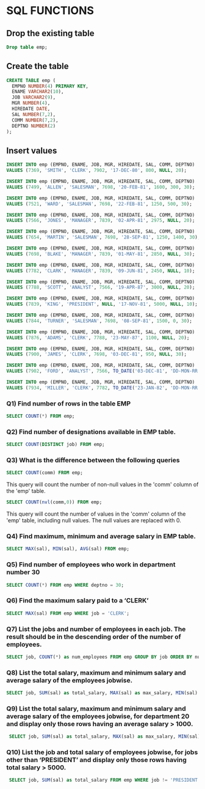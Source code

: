 # SQL FUNCTIONS

## Drop the existing table

``` sql
Drop table emp;
```

## Create the table 

``` sql
CREATE TABLE emp (
  EMPNO NUMBER(4) PRIMARY KEY,
  ENAME VARCHAR2(10),
  JOB VARCHAR2(9),
  MGR NUMBER(4),
  HIREDATE DATE,
  SAL NUMBER(7,2),
  COMM NUMBER(7,2),
  DEPTNO NUMBER(2)
);
```

## Insert values

``` sql
INSERT INTO emp (EMPNO, ENAME, JOB, MGR, HIREDATE, SAL, COMM, DEPTNO)
VALUES (7369, 'SMITH', 'CLERK', 7902, '17-DEC-80', 800, NULL, 20);

INSERT INTO emp (EMPNO, ENAME, JOB, MGR, HIREDATE, SAL, COMM, DEPTNO)
VALUES (7499, 'ALLEN', 'SALESMAN', 7698, '20-FEB-81', 1600, 300, 30);

INSERT INTO emp (EMPNO, ENAME, JOB, MGR, HIREDATE, SAL, COMM, DEPTNO)
VALUES (7521, 'WARD', 'SALESMAN', 7698, '22-FEB-81', 1250, 500, 30);

INSERT INTO emp (EMPNO, ENAME, JOB, MGR, HIREDATE, SAL, COMM, DEPTNO)
VALUES (7566, 'JONES', 'MANAGER', 7839, '02-APR-81', 2975, NULL, 20);

INSERT INTO emp (EMPNO, ENAME, JOB, MGR, HIREDATE, SAL, COMM, DEPTNO)
VALUES (7654, 'MARTIN', 'SALESMAN', 7698, '28-SEP-81', 1250, 1400, 30);

INSERT INTO emp (EMPNO, ENAME, JOB, MGR, HIREDATE, SAL, COMM, DEPTNO)
VALUES (7698, 'BLAKE', 'MANAGER', 7839, '01-MAY-81', 2850, NULL, 30);

INSERT INTO emp (EMPNO, ENAME, JOB, MGR, HIREDATE, SAL, COMM, DEPTNO)
VALUES (7782, 'CLARK', 'MANAGER', 7839, '09-JUN-81', 2450, NULL, 10);

INSERT INTO emp (EMPNO, ENAME, JOB, MGR, HIREDATE, SAL, COMM, DEPTNO)
VALUES (7788, 'SCOTT', 'ANALYST', 7566, '19-APR-87', 3000, NULL, 20);

INSERT INTO emp (EMPNO, ENAME, JOB, MGR, HIREDATE, SAL, COMM, DEPTNO)
VALUES (7839, 'KING', 'PRESIDENT', NULL, '17-NOV-81', 5000, NULL, 10);

INSERT INTO emp (EMPNO, ENAME, JOB, MGR, HIREDATE, SAL, COMM, DEPTNO)
VALUES (7844, 'TURNER', 'SALESMAN', 7698, '08-SEP-81', 1500, 0, 30);

INSERT INTO emp (EMPNO, ENAME, JOB, MGR, HIREDATE, SAL, COMM, DEPTNO)
VALUES (7876, 'ADAMS', 'CLERK', 7788, '23-MAY-87', 1100, NULL, 20);

INSERT INTO emp (EMPNO, ENAME, JOB, MGR, HIREDATE, SAL, COMM, DEPTNO)
VALUES (7900, 'JAMES', 'CLERK', 7698, '03-DEC-81', 950, NULL, 30);

INSERT INTO emp (EMPNO, ENAME, JOB, MGR, HIREDATE, SAL, COMM, DEPTNO)
VALUES (7902, 'FORD', 'ANALYST', 7566, TO_DATE('03-DEC-81', 'DD-MON-RR'), 3000, 20, 20);

INSERT INTO emp (EMPNO, ENAME, JOB, MGR, HIREDATE, SAL, COMM, DEPTNO)
VALUES (7934, 'MILLER', 'CLERK', 7782, TO_DATE('23-JAN-82', 'DD-MON-RR'), 1300, 10, 10);
```

### Q1) Find number of rows in the table EMP

``` sql
SELECT COUNT(*) FROM emp;
```


### Q2) Find number of designations available in EMP table.

``` sql
SELECT COUNT(DISTINCT job) FROM emp;
```

### Q3) What is the difference between the following queries
``` sql
SELECT COUNT(comm) FROM emp;
```
This query will count the number of non-null values in the 'comm' column of the 'emp' table.

``` sql
SELECT COUNT(nvl(comm,0)) FROM emp;
```
This query will count the number of values in the 'comm' column of the 'emp' table, including null values. The null values are replaced with 0.

### Q4) Find maximum, minimum and average salary in EMP table.

``` sql
SELECT MAX(sal), MIN(sal), AVG(sal) FROM emp;
```

### Q5) Find number of employees who work in department number 30

``` sql
SELECT COUNT(*) FROM emp WHERE deptno = 30;
```

### Q6) Find the maximum salary paid to a ‘CLERK’

``` sql
SELECT MAX(sal) FROM emp WHERE job = 'CLERK';
```

### Q7) List the jobs and number of employees in each job. The result should be in the descending order of the number of employees.

``` sql
SELECT job, COUNT(*) as num_employees FROM emp GROUP BY job ORDER BY num_employees DESC;
```

### Q8) List the total salary, maximum and minimum salary and average salary of the employees jobwise.

``` sql
SELECT job, SUM(sal) as total_salary, MAX(sal) as max_salary, MIN(sal) as min_salary, AVG(sal) as avg_salary FROM emp GROUP BY job;
```

### Q9) List the total salary, maximum and minimum salary and average salary of the employees jobwise, for department 20 and display only those rows having an average salary > 1000.

``` sql
 SELECT job, SUM(sal) as total_salary, MAX(sal) as max_salary, MIN(sal) as min_salary, AVG(sal) as avg_salary FROM emp WHERE deptno = 20 GROUP BY job HAVING AVG(sal) > 1000;
```

### Q10) List the job and total salary of employees jobwise, for jobs other than ‘PRESIDENT’ and display only those rows having total salary > 5000.

``` sql
 SELECT job, SUM(sal) as total_salary FROM emp WHERE job != 'PRESIDENT' GROUP BY job HAVING SUM(sal) > 5000;
```
